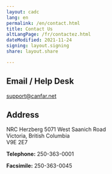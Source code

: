 ```yaml
---
layout: cadc
lang: en
permalink: /en/contact.html
title: Contact Us
altLangPage: /fr/contactez.html
dateModified: 2021-11-24
signing: layout.signing
share: layout.share

---
```


<div class="container">
    <section>
        <h2 id="email">Email / Help Desk</h2>
        <a href="mailto:support@canfar.net">support@canfar.net</a>
    </section>
    <section>
        <h2 id="address">Address</h2>
        <p>NRC Herzberg 5071 West Saanich Road<br/>
           Victoria, British Columbia<br />
           V9E 2E7</p>
        <p><strong>Telephone:</strong> 250-363-0001</p>
        <p><strong>Facsimile:</strong> 250-363-0045</p>
    </section>
</div>
